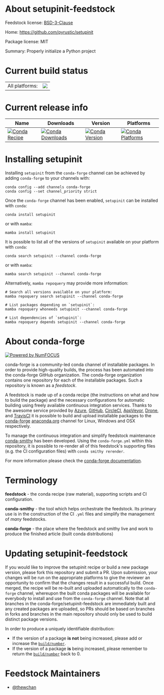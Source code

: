 About setupinit-feedstock
=========================

Feedstock license: [BSD-3-Clause](https://github.com/conda-forge/setupinit-feedstock/blob/main/LICENSE.txt)

Home: https://github.com/pyrustic/setupinit

Package license: MIT

Summary: Properly initialize a Python project

Current build status
====================


<table><tr><td>All platforms:</td>
    <td>
      <a href="https://dev.azure.com/conda-forge/feedstock-builds/_build/latest?definitionId=16599&branchName=main">
        <img src="https://dev.azure.com/conda-forge/feedstock-builds/_apis/build/status/setupinit-feedstock?branchName=main">
      </a>
    </td>
  </tr>
</table>

Current release info
====================

| Name | Downloads | Version | Platforms |
| --- | --- | --- | --- |
| [![Conda Recipe](https://img.shields.io/badge/recipe-setupinit-green.svg)](https://anaconda.org/conda-forge/setupinit) | [![Conda Downloads](https://img.shields.io/conda/dn/conda-forge/setupinit.svg)](https://anaconda.org/conda-forge/setupinit) | [![Conda Version](https://img.shields.io/conda/vn/conda-forge/setupinit.svg)](https://anaconda.org/conda-forge/setupinit) | [![Conda Platforms](https://img.shields.io/conda/pn/conda-forge/setupinit.svg)](https://anaconda.org/conda-forge/setupinit) |

Installing setupinit
====================

Installing `setupinit` from the `conda-forge` channel can be achieved by adding `conda-forge` to your channels with:

```
conda config --add channels conda-forge
conda config --set channel_priority strict
```

Once the `conda-forge` channel has been enabled, `setupinit` can be installed with `conda`:

```
conda install setupinit
```

or with `mamba`:

```
mamba install setupinit
```

It is possible to list all of the versions of `setupinit` available on your platform with `conda`:

```
conda search setupinit --channel conda-forge
```

or with `mamba`:

```
mamba search setupinit --channel conda-forge
```

Alternatively, `mamba repoquery` may provide more information:

```
# Search all versions available on your platform:
mamba repoquery search setupinit --channel conda-forge

# List packages depending on `setupinit`:
mamba repoquery whoneeds setupinit --channel conda-forge

# List dependencies of `setupinit`:
mamba repoquery depends setupinit --channel conda-forge
```


About conda-forge
=================

[![Powered by
NumFOCUS](https://img.shields.io/badge/powered%20by-NumFOCUS-orange.svg?style=flat&colorA=E1523D&colorB=007D8A)](https://numfocus.org)

conda-forge is a community-led conda channel of installable packages.
In order to provide high-quality builds, the process has been automated into the
conda-forge GitHub organization. The conda-forge organization contains one repository
for each of the installable packages. Such a repository is known as a *feedstock*.

A feedstock is made up of a conda recipe (the instructions on what and how to build
the package) and the necessary configurations for automatic building using freely
available continuous integration services. Thanks to the awesome service provided by
[Azure](https://azure.microsoft.com/en-us/services/devops/), [GitHub](https://github.com/),
[CircleCI](https://circleci.com/), [AppVeyor](https://www.appveyor.com/),
[Drone](https://cloud.drone.io/welcome), and [TravisCI](https://travis-ci.com/)
it is possible to build and upload installable packages to the
[conda-forge](https://anaconda.org/conda-forge) [anaconda.org](https://anaconda.org/)
channel for Linux, Windows and OSX respectively.

To manage the continuous integration and simplify feedstock maintenance
[conda-smithy](https://github.com/conda-forge/conda-smithy) has been developed.
Using the ``conda-forge.yml`` within this repository, it is possible to re-render all of
this feedstock's supporting files (e.g. the CI configuration files) with ``conda smithy rerender``.

For more information please check the [conda-forge documentation](https://conda-forge.org/docs/).

Terminology
===========

**feedstock** - the conda recipe (raw material), supporting scripts and CI configuration.

**conda-smithy** - the tool which helps orchestrate the feedstock.
                   Its primary use is in the construction of the CI ``.yml`` files
                   and simplify the management of *many* feedstocks.

**conda-forge** - the place where the feedstock and smithy live and work to
                  produce the finished article (built conda distributions)


Updating setupinit-feedstock
============================

If you would like to improve the setupinit recipe or build a new
package version, please fork this repository and submit a PR. Upon submission,
your changes will be run on the appropriate platforms to give the reviewer an
opportunity to confirm that the changes result in a successful build. Once
merged, the recipe will be re-built and uploaded automatically to the
`conda-forge` channel, whereupon the built conda packages will be available for
everybody to install and use from the `conda-forge` channel.
Note that all branches in the conda-forge/setupinit-feedstock are
immediately built and any created packages are uploaded, so PRs should be based
on branches in forks and branches in the main repository should only be used to
build distinct package versions.

In order to produce a uniquely identifiable distribution:
 * If the version of a package **is not** being increased, please add or increase
   the [``build/number``](https://docs.conda.io/projects/conda-build/en/latest/resources/define-metadata.html#build-number-and-string).
 * If the version of a package **is** being increased, please remember to return
   the [``build/number``](https://docs.conda.io/projects/conda-build/en/latest/resources/define-metadata.html#build-number-and-string)
   back to 0.

Feedstock Maintainers
=====================

* [@thewchan](https://github.com/thewchan/)

